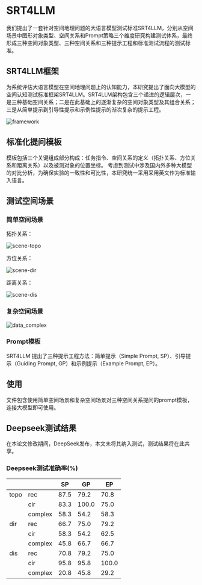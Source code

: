 # SRT4LLM
我们提出了一套针对空间地理问题的大语言模型测试标准SRT4LLM，分别从空间场景中图形对象类型、空间关系和Prompt策略三个维度研究构建测试体系，最终形成三种空间对象类型、三种空间关系和三种提示工程和标准测试流程的测试标准。

## SRT4LLM框架
为系统评估大语言模型在空间地理问题上的认知能力，本研究提出了面向大模型的空间认知测试标准框架SRT4LLM。SRT4LLM架构包含三个递进的逻辑层次，一是三种基础空间关系；二是在此基础上的逐渐复杂的空间对象类型及其组合关系；三是从简单提示到引导性提示和示例性提示的渐次复杂的提示工程。

![framework](https://github.com/user-attachments/assets/8800d0a5-ff46-479e-a72e-2a04e2b7824d)

## 标准化提问模板
模板包括三个关键组成部分构成：任务指令、空间关系的定义（拓扑关系、方位关系和距离关系）以及被测对象的位置坐标。
考虑到测试中涉及国内外多种大模型的对比分析，为确保实验的一致性和可比性，本研究统一采用采用英文作为标准输入语言。

## 测试空间场景
### 简单空间场景

拓扑关系：

![scene-topo](https://github.com/user-attachments/assets/d6a087d3-83ef-4b39-99dc-57a1082b3b80)


方位关系：

![scene-dir](https://github.com/user-attachments/assets/7bb0cf2c-0bc4-4d7d-ac6f-3cd142f67dda)


距离关系：

![scene-dis](https://github.com/user-attachments/assets/492d738c-d113-4c6b-8efb-aa707bb98bb5)


### 复杂空间场景

![data_complex](https://github.com/user-attachments/assets/1fed23d5-244a-4139-84e8-0726e785e37d)

### Prompt模板
SRT4LLM 提出了三种提示工程方法：简单提示（Simple Prompt, SP）、引导提示（Guiding Prompt, GP）和示例提示（Example Prompt, EP）。

## 使用
文件包含使用简单空间场景和复杂空间场景对三种空间关系提问的prompt模板，连接大模型即可使用。

## Deepseek测试结果
在本论文修改期间，DeepSeek发布，本文未将其纳入测试，测试结果将在此共享。

### Deepseek测试准确率(%)

|        |      | SP   | GP   | EP   |
|--------|------|------|------|------|
| topo   | rec  | 87.5 | 79.2 | 70.8 |
|        | cir  | 83.3 | 100.0 | 75.0 |
|        | complex | 58.3 | 54.2 | 58.3 |
| dir    | rec  | 66.7 | 75.0 | 79.2 |
|        | cir  | 58.3 | 54.2 | 62.5 |
|        | complex | 45.8 | 66.7 | 66.7 |
| dis    | rec  | 70.8 | 79.2 | 75.0 |
|        | cir  | 95.8 | 95.8 | 100.0 |
|        | complex | 20.8 | 45.8 | 29.2 |
